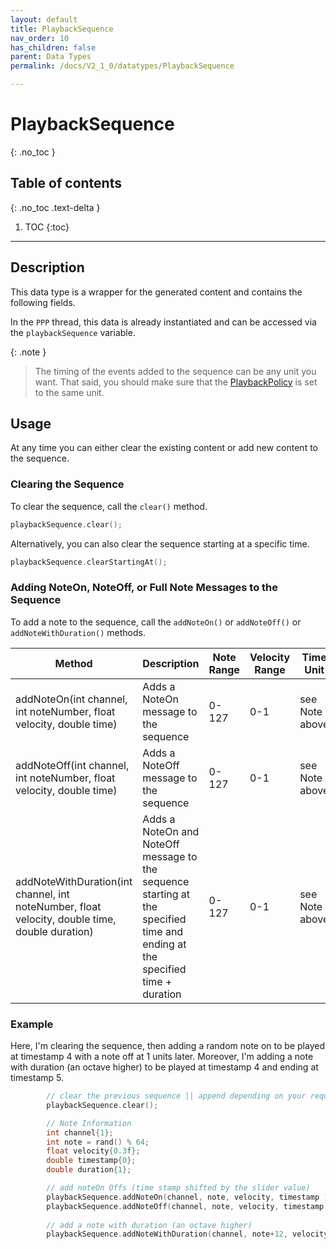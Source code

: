 ```yaml
---
layout: default
title: PlaybackSequence
nav_order: 10
has_children: false
parent: Data Types
permalink: /docs/V2_1_0/datatypes/PlaybackSequence

---
```


# PlaybackSequence
{: .no_toc }

## Table of contents
{: .no_toc .text-delta }

1. TOC
{:toc}

---

## Description

This data type is a wrapper for the generated content and contains the following fields.

In the `PPP` thread, this data is already instantiated and can be accessed via the 
`playbackSequence` variable. 

{: .note }
> The timing of the events added to the sequence can be any unit you want.
> That said, you should make sure that the [PlaybackPolicy]({{site.baseurl}}/docs/V2_1_0/datatypes/PlaybackPolicy) is set to the same unit.
>

## Usage

At any time you can either clear the existing content or add new content to the sequence.

### Clearing the Sequence

To clear the sequence, call the `clear()` method.

```cpp
playbackSequence.clear();
```

Alternatively, you can also clear the sequence starting at a specific time.

```cpp
playbackSequence.clearStartingAt();
```


### Adding NoteOn, NoteOff, or Full Note Messages to the Sequence

To add a note to the sequence, call the `addNoteOn()` or `addNoteOff()` or `addNoteWithDuration()` methods.

| Method | Description                                           |Note Range|Velocity Range| Time Unit                                         |
|--------|-------------------------------------------------------|----------|--------------|---------------------------------------------------|
|addNoteOn(int channel, int noteNumber, float velocity, double time)| Adds a NoteOn message to the sequence                 | 0-127 | 0-1 |see Note above |
|addNoteOff(int channel, int noteNumber, float velocity, double time)| Adds a NoteOff message to the sequence                | 0-127 | 0-1 |see Note above |
| addNoteWithDuration(int channel, int noteNumber, float velocity, double time, double duration)| Adds a NoteOn and NoteOff message to the sequence starting at the specified time and ending at the specified time + duration | 0-127 | 0-1 |see Note above |


### Example

Here, I'm clearing the sequence, then adding a random note on to be played at timestamp 4 with a note off at 1 units later.
Moreover, I'm adding a note with duration (an octave higher) to be played at timestamp 4 and ending at timestamp 5.

```cpp
        // clear the previous sequence || append depending on your requirements
        playbackSequence.clear();

        // Note Information
        int channel{1};
        int note = rand() % 64;
        float velocity{0.3f};
        double timestamp{0};
        double duration{1};

        // add noteOn Offs (time stamp shifted by the slider value)
        playbackSequence.addNoteOn(channel, note, velocity, timestamp );
        playbackSequence.addNoteOff(channel, note, velocity, timestamp + duration);
        
        // add a note with duration (an octave higher)
        playbackSequence.addNoteWithDuration(channel, note+12, velocity, timestamp , duration);
```
